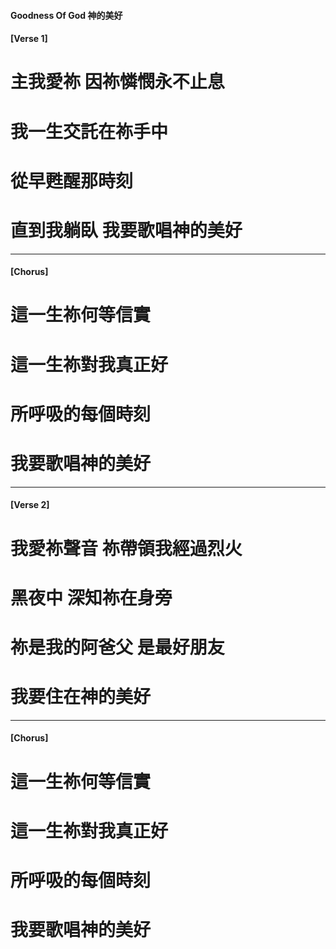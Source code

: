 #### Goodness Of God 神的美好
#### [Verse 1]
# 主我愛祢 因祢憐憫永不止息
# 我一生交託在祢手中
# 從早甦醒那時刻
# 直到我躺臥 我要歌唱神的美好

--- 

#### [Chorus]
# 這一生祢何等信實
# 這一生祢對我真正好
# 所呼吸的每個時刻
# 我要歌唱神的美好

---

#### [Verse 2]
# 我愛祢聲音 祢帶領我經過烈火
# 黑夜中 深知祢在身旁
# 祢是我的阿爸父 是最好朋友
# 我要住在神的美好

--- 

#### [Chorus]
# 這一生祢何等信實
# 這一生祢對我真正好
# 所呼吸的每個時刻
# 我要歌唱神的美好